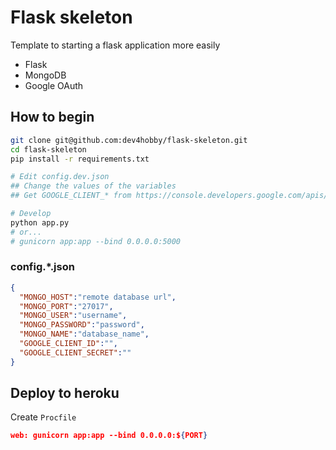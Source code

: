# Flask skeleton

Template to starting a flask application more easily

- Flask
- MongoDB
- Google OAuth

## How to begin

```bash
git clone git@github.com:dev4hobby/flask-skeleton.git
cd flask-skeleton
pip install -r requirements.txt

# Edit config.dev.json
## Change the values of the variables
## Get GOOGLE_CLIENT_* from https://console.developers.google.com/apis/credentials

# Develop
python app.py
# or...
# gunicorn app:app --bind 0.0.0.0:5000
```

### config.*.json

```json
{
  "MONGO_HOST":"remote database url",
  "MONGO_PORT":"27017",
  "MONGO_USER":"username",
  "MONGO_PASSWORD":"password",
  "MONGO_NAME":"database_name",
  "GOOGLE_CLIENT_ID":"",
  "GOOGLE_CLIENT_SECRET":""
}
```

## Deploy to heroku

Create `Procfile`

```json
web: gunicorn app:app --bind 0.0.0.0:${PORT}
```
